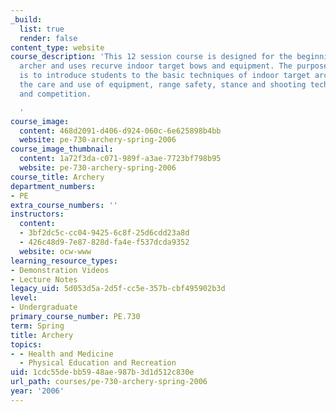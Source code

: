 ```yaml
---
_build:
  list: true
  render: false
content_type: website
course_description: 'This 12 session course is designed for the beginning or novice
  archer and uses recurve indoor target bows and equipment. The purpose of the course
  is to introduce students to the basic techniques of indoor target archery emphasizing
  the care and use of equipment, range safety, stance and shooting techniques, scoring
  and competition.

  '
course_image:
  content: 468d2091-d406-d924-060c-6e625898b4bb
  website: pe-730-archery-spring-2006
course_image_thumbnail:
  content: 1a72f3da-c071-989f-a3ae-7723bf798b95
  website: pe-730-archery-spring-2006
course_title: Archery
department_numbers:
- PE
extra_course_numbers: ''
instructors:
  content:
  - 3bf2dc5c-cc04-9425-6c8f-25d6cdd23a8d
  - 426c48d9-7e87-828d-fa4e-f537dcda9352
  website: ocw-www
learning_resource_types:
- Demonstration Videos
- Lecture Notes
legacy_uid: 5d053d5a-2d5f-cc5e-357b-cbf495902b3d
level:
- Undergraduate
primary_course_number: PE.730
term: Spring
title: Archery
topics:
- - Health and Medicine
  - Physical Education and Recreation
uid: 1cdc55de-bb59-48ae-987b-3d1d512c830e
url_path: courses/pe-730-archery-spring-2006
year: '2006'
---
```


